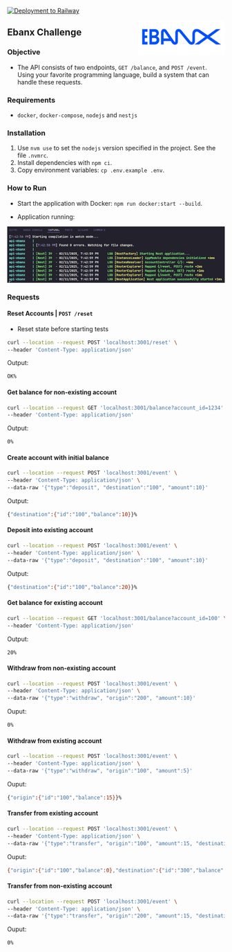 [![Deployment to Railway](https://github.com/williamkoller/challenge-ebanx/actions/workflows/deployment.yml/badge.svg)](https://github.com/williamkoller/challenge-ebanx/actions/workflows/deployment.yml)

<img src="/images/log-ebanx.png" alt="Ebanx" title="Ebanx" height="80" width="200" align="right"/>

## Ebanx Challenge

### Objective

- The API consists of two endpoints, `GET /balance`, and `POST /event`. Using your favorite programming language, build a system that can handle these requests.

### Requirements

- `docker`, `docker-compose`, `nodejs` and `nestjs`

### Installation

1. Use `nvm use` to set the `nodejs` version specified in the project. See the file `.nvmrc`.
2. Install dependencies with `npm ci`.
3. Copy environment variables: `cp .env.example .env`.

### How to Run

- Start the application with Docker: `npm run docker:start --build`.

- Application running:

<img src="/images/terminal.png" alt="Terminal" title="Terminal" align="center"/>

### Requests

#### Reset Accounts | `POST /reset`

- Reset state before starting tests

```bash
curl --location --request POST 'localhost:3001/reset' \
--header 'Content-Type: application/json'
```

Output:

```bash
OK%
```

#### Get balance for non-existing account

```bash
curl --location --request GET 'localhost:3001/balance?account_id=1234' \
--header 'Content-Type: application/json'
```

Output:

```bash
0%
```

#### Create account with initial balance

```bash
curl --location --request POST 'localhost:3001/event' \
--header 'Content-Type: application/json' \
--data-raw '{"type":"deposit", "destination":"100", "amount":10}'
```

Output:

```bash
{"destination":{"id":"100","balance":10}}%
```

#### Deposit into existing account

```bash
curl --location --request POST 'localhost:3001/event' \
--header 'Content-Type: application/json' \
--data-raw '{"type":"deposit", "destination":"100", "amount":10}'
```

Output:

```bash
{"destination":{"id":"100","balance":20}}%
```

#### Get balance for existing account

```bash
curl --location --request GET 'localhost:3001/balance?account_id=100' \
--header 'Content-Type: application/json'
```

Output:

```bash
20%
```

#### Withdraw from non-existing account

```bash
curl --location --request POST 'localhost:3001/event' \
--header 'Content-Type: application/json' \
--data-raw '{"type":"withdraw", "origin":"200", "amount":10}'
```

Ouput:

```bash
0%
```

#### Withdraw from existing account

```bash
curl --location --request POST 'localhost:3001/event' \
--header 'Content-Type: application/json' \
--data-raw '{"type":"withdraw", "origin":"100", "amount":5}'
```

Ouput:

```bash
{"origin":{"id":"100","balance":15}}%
```

#### Transfer from existing account

```bash
curl --location --request POST 'localhost:3001/event' \
--header 'Content-Type: application/json' \
--data-raw '{"type":"transfer", "origin":"100", "amount":15, "destination":"300"}'
```

Ouput:

```bash
{"origin":{"id":"100","balance":0},"destination":{"id":"300","balance":15}}%
```

#### Transfer from non-existing account

```bash
curl --location --request POST 'localhost:3001/event' \
--header 'Content-Type: application/json' \
--data-raw '{"type":"transfer", "origin":"200", "amount":15, "destination":"300"}'
```

Ouput:

```bash
0%
```
